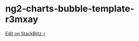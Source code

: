 # ng2-charts-bubble-template-r3mxay

[Edit on StackBlitz ⚡️](https://stackblitz.com/edit/ng2-charts-bubble-template-r3mxay)